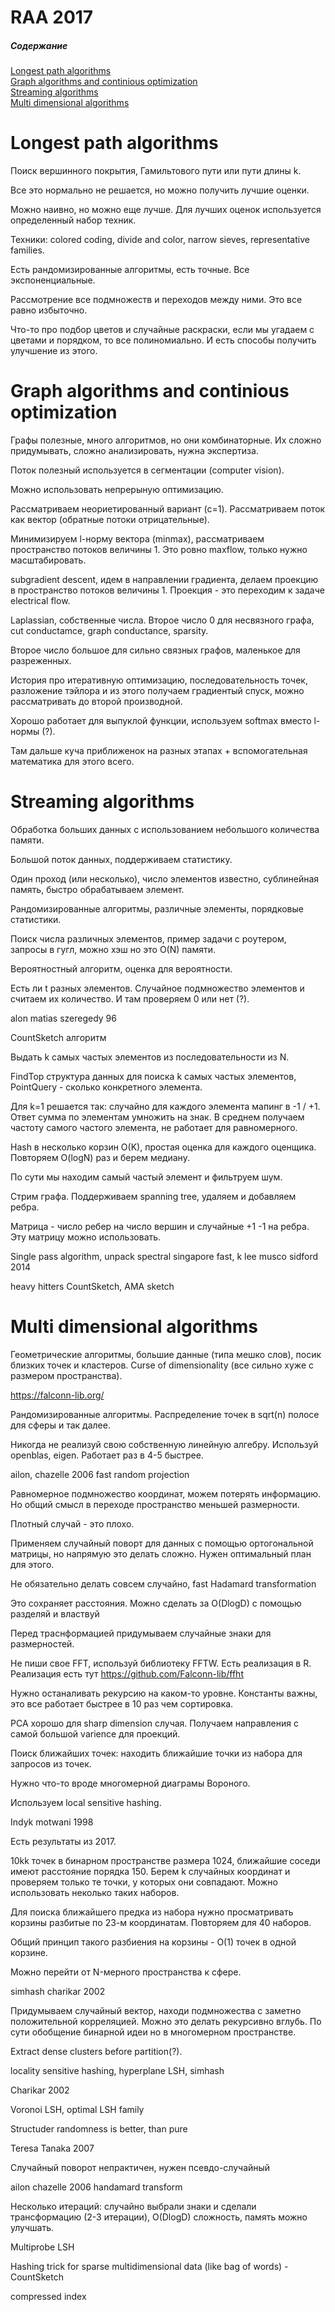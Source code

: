 #  RAA 2017

##### Содержание
[Longest path algorithms](#longestpath)  
[Graph algorithms and continious optimization](#graph)  
[Streaming algorithms](#stream)  
[Multi dimensional algorithms](#multidim)  

<a name="longestpath"/>

# Longest path algorithms
Поиск вершинного покрытия, Гамильтового пути или пути длины k. 

Все это нормально не решается, но можно получить лучшие оценки.

Можно наивно, но можно еще лучше. Для лучших оценок используется определенный набор техник.

Техники: colored coding, divide and color, narrow sieves, representative families.

Есть рандомизированные алгоритмы, есть точные. Все экспоненциальные.

Рассмотрение все подмножеств и переходов между ними. Это все равно избыточно. 

Что-то про подбор цветов и случайные раскраски, если мы угадаем с цветами и порядком, то все полиномиально. И есть способы получить улучшение из этого.

<a name="graph"/>

# Graph algorithms and continious optimization
Графы полезные, много алгоритмов, но они комбинаторные. Их сложно придумывать, сложно анализировать, нужна экспертиза.

Поток полезный используется в сегментации (computer vision).

Можно использовать непрерыную оптимизацию. 

Рассматриваем неориетированный вариант (c=1). Рассматриваем поток как вектор (обратные потоки отрицательные). 

Минимизируем l-норму вектора (minmax), рассматриваем пространство потоков величины 1. Это ровно maxflow, только нужно масштабировать.

subgradient descent, идем в направлении градиента, делаем проекцию в пространство потоков величины 1. Проекция - это переходим к задаче electrical flow.

Laplassian, собственные числа. Второе число 0 для несвязного графа, cut conductamce, graph conductance, sparsity.

Второе число большое для сильно связных графов, маленькое для разреженных.

История про итеративную оптимизацию, последовательность точек, разложение тэйлора и из этого получаем градиентый спуск, можно рассматривать до второй производной.

Хорошо работает для выпуклой функции, используем softmax вместо l-нормы (?).

Там дальше куча приближенок на разных этапах + вспомогательная математика для этого всего.

<a name="stream"/>

# Streaming algorithms
Обработка больших данных с использованием небольшого количества памяти.

Большой поток данных, поддерживаем статистику.

Один проход (или несколько), число элементов известно, сублинейная память, быстро обрабатываем элемент.

Рандомизированные алгоритмы, различные элементы, порядковые статистики.

Поиск числа различных элементов, пример задачи с роутером, запросы в гугл, можно хэш но это O(N) памяти.

Вероятностный алгоритм, оценка для вероятности.

Есть ли t разных элементов. Случайное подмножество элементов и считаем их количество. И там проверяем 0 или нет (?).

alon matias szeregedy 96

CountSketch алгоритм

Выдать k самых частых элементов из последовательности из N.

FindTop структура данных для поиска k самых частых элементов, PointQuery - сколько конкретного элемента.

Для k=1 решается так: случайно для каждого элемента мапинг в -1 / +1. Ответ сумма по элементам умножить на знак. В среднем получаем частоту самого частого элемента, не работает для равномерного.

Hash в несколько корзин O(K), простая оценка для каждого оценщика. Повторяем O(logN) раз и берем медиану.

По сути мы находим самый частый элемент и фильтруем шум.

Стрим графа. Поддерживаем spanning tree, удаляем и добавляем ребра.

Матрица - число ребер на число вершин и случайные +1 -1 на ребра. Эту матрицу можно использовать.

Single pass algorithm, unpack spectral singapore fast, k lee musco sidford 2014

heavy hitters CountSketch, AMA sketch

<a name="multidim"/>

# Multi dimensional algorithms
Геометрические алгоритмы, большие данные (типа мешко слов), посик близких точек и кластеров. Curse of dimensionality (все сильно хуже с размером пространства).

https://falconn-lib.org/

Рандомизированные алгоритмы. Распределение точек в sqrt(n) полосе для сферы и так далее. 

Никогда не реализуй свою собственную линейную алгебру. Используй openblas, eigen. Работает раз в 4-5 быстрее.

ailon, chazelle 2006 fast random projection

Равномерное подмножество координат, можем потерять информацию. Но общий смысл в переходе пространство меньшей размерности.

Плотный случай - это плохо.

Применяем случайный поворт для данных с помощью ортогональной матрицы, но напрямую это делать сложно. Нужен оптимальный план для этого.

Не обязательно делать совсем случайно, fast Hadamard  transformation

Это сохраняет расстояния. Можно сделать за O(DlogD) с помощью разделяй и властвуй

Перед траснформацией придумываем случайные знаки для размерностей.

Не пиши свое FFT, используй библиотеку FFTW. Есть реализация в R. Реализация есть тут https://github.com/Falconn-lib/ffht

Нужно останаливать рекурсию на каком-то уровне. Константы важны, это все работает быстрее в 10 раз чем сортировка.

PCA хорошо для sharp dimension случая. Получаем направления с самой большой varience для проекций.

Поиск ближайших точек: находить ближайшие точки из набора для запросов из точек.

Нужно что-то вроде многомерной диаграмы Вороного.

Используем local sensitive hashing.

Indyk motwani 1998

Есть результаты из 2017.

10kk точек в бинарном пространстве размера 1024, ближайшие соседи имеют расстояние порядка 150. Берем k случайных координат и проверяем только те точки, у которых они совпадают. Можно использовать неколько таких наборов.

Для поиска ближайшего предка из набора нужно просматривать корзины разбитые по 23-м координатам. Повторяем для 40 наборов.

Общий принцип такого разбиения на корзины - O(1) точек в одной корзине.

Можно перейти от N-мерного пространства к сфере.

simhash charikar 2002

Придумываем случайный вектор, находи подмножества с заметно положительной корреляцией. Можно это делать рекурсивно вглубь. По сути обобщение бинарной идеи но в многомерном пространстве.

Extract dense clusters before partition(?). 

locality sensitive hashing, hyperplane LSH, simhash

Charikar 2002

Voronoi LSH, optimal LSH family

Structuder randomness is better, than pure

Teresa Tanaka 2007

Случайный поворот непрактичен, нужен псевдо-случайный

ailon chazelle 2006 handamard transform

Несколько итераций: случайно выбрали знаки и сделали трансформацию (2-3 итерации), O(DlogD) сложность, память можно улучшать.

Multiprobe LSH

Hashing trick for sparse multidimensional data (like bag of words) - CountSketch

compressed index
